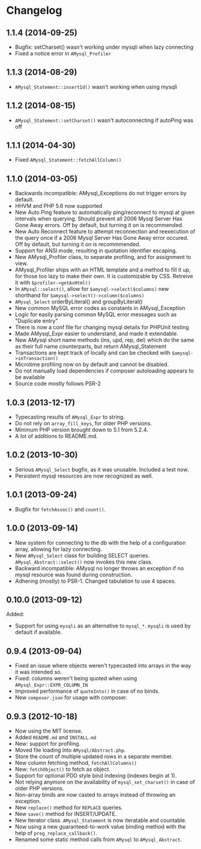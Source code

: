Changelog
=========
1.1.4 (2014-09-25)
--
* Bugfix: setCharset() wasn't working under mysqli when lazy connecting
* Fixed a notice error in `AMysql_Profiler`

1.1.3 (2014-08-29)
--
* `AMysql_Statement::insertId()` wasn't working when using mysqli

1.1.2 (2014-08-15)
--
* `AMysql_Statement::setCharset()` wasn't autoconnecting if autoPing was off

1.1.1 (2014-04-30)
--
* Fixed `AMysql_Statement::fetchAllColumn()`

1.1.0 (2014-03-05)
--
* Backwards incompatible: AMysql_Exceptions do not trigger errors by default.
* HHVM and PHP 5.6 now supported
* New Auto Ping feature to automatically ping/reconnect to mysql at given intervals when querying. Should prevent all 2006 Mysql Server Has Gone Away errors. Off by default, but turning it on is recommended.
* New Auto Reconnect feature to attempt reconnection and reexecution of the query once if a 2006 Mysql Server Has Gone Away error occured. Off by default, but turning it on is recommmended.
* Support for ANSI mode, resulting in quotation identifier escaping.
* New AMysql_Profiler class, to separate profiling, and for assignment to view.
* AMysql_Profiler ships with an HTML template and a method to fill it up, for those too lazy to make their own. It is customizable by CSS. Retreive it with `$profiler->getAsHtml()`
* In `AMysql::select()`, allow for `$amysql->select($columns)` new shorthand for `$amysql->select()->column($columns)`
* `AMysql_Select` orderByLiteral() and groupByLiteral()
* New common MySQL error codes as constants in AMysql_Exception
* Logic for easily parsing common MySQL error messages such as "Duplicate entry"
* There is now a conf file for changing mysql details for PHPUnit testing
* Made AMysql_Expr easier to understand, and made it extendable.
* New AMysql short name methods (ins, upd, rep, del) which do the same as their full name counterparts, but return AMysql_Statement
* Transactions are kept track of locally and can be checked with `$amysql->inTransaction()`
* Microtime profiling now on by default and cannot be disabled.
* Do not manually load dependencies if composer autoloading appears to be available
* Source code mostly follows PSR-2

1.0.3 (2013-12-17)
--
* Typecasting results of `AMysql_Expr` to string.
* Do not rely on `array_fill_keys`, for older PHP versions.
* Minimum PHP version brought down to 5.1 from 5.2.4.
* A lot of additions to README.md.

1.0.2 (2013-10-30)
--
* Serious `AMysql_Select` bugfix, as it was unusable. Included a test now.
* Persistent mysql resources are now recognized as well.

1.0.1 (2013-09-24)
--
* Bugfix for `fetchAssoc()` and `count()`.

1.0.0 (2013-09-14)
--
* New system for connecting to the db with the help of a configuration array, allowing for lazy connecting.
* New `AMysql_Select` class for building SELECT queries. `AMysql_Abstract::select()` now invokes this new class.
* Backward incompatible: AMysql no longer throws an exception if no mysql resource was found during construction.
* Adhering (mostly) to PSR-1. Changed tabulation to use 4 spaces.

0.10.0 (2013-09-12) 
--
Added: 
* Support for using `mysqli` as an alternative to `mysql_*`. `mysqli` is used by default if available.

0.9.4 (2013-09-04)
--
* Fixed an issue where objects weren't typecasted into arrays in the way it was intended so.
* Fixed: columns weren't being quoted when using `AMysql_Expr::EXPR_COLUMN_IN`
* Improved performance of `quoteInto()` in case of no binds.
* New `composer.json` for usage with composer.

0.9.3 (2012-10-18)
--
* Now using the MIT license.
* Added `README.md` and `INSTALL.md`
* New: support for profiling.
* Moved file loading into `AMysql/Abstract.php`.
* Store the count of multiple updated rows in a separate member.
* New column fetching method, `fetchAllColumns()`
* New: `fetchObject()` to fetch as object.
* Support for optional PDO style bind indexing (indexes begin at 1).
* Not relying anymore on the availability of `mysql_set_charset()` in case of older PHP versions.
* Non-array binds are now casted to arrays instead of throwing an exception.
* New `replace()` method for `REPLACE` queries.
* New `save()` method for INSERT/UPDATE.
* New Iterator class. `AMysql_Statement` is now iteratable and countable.
* Now using a new guaranteed-to-work value binding method with the help of `preg_replace_callback()`.
* Renamed some static method calls from `AMysql` to `AMysql_Abstract`.

